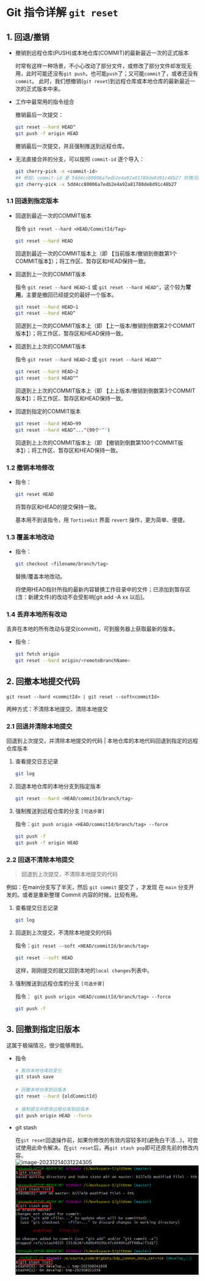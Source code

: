 # Git 指令详解 `git reset`

## 1. 回退/撤销

- 撤销到远程仓库(PUSH)或本地仓库(COMMIT)的最新最近一次的正式版本

  时常有这样一种场景，不小心改动了部分文件，或修改了部分文件却发现无用，此时可能还没有`git push`，也可能`push`了；又可能`commit`了，或者还没有`commit`。
  此时，我们想撤销(`git reset`)到远程仓库或本地仓库的最新最近一次的正式版本中来。
  
- 工作中最常用的指令组合

  撤销最后一次提交：

  ```bash
  git reset --hard HEAD^
  git push -f origin HEAD
  ```

  撤销最后一次提交，并且强制推送到远程仓库。
  
- 无法直接合并的分支，可以按照 `commit-id` 逐个导入：

  ```bash
  git cherry-pick -x <commit-id>
  ## 例如，commit-id 是 5dd4cc80006a7edb2e4a92a81780de8d91c48b27 的情况的拷贝
  git cherry-pick -x 5dd4cc80006a7edb2e4a92a81780de8d91c48b27
  ```

  

### 1.1 回退到指定版本

- 回退到最近一次的COMMIT版本

  指令 `git reset --hard <HEAD/CommitId/Tag>`

  ```bash
  git reset --hard HEAD
  ```

  回退到最近一次的COMMIT版本上（即 【当前版本/撤销到倒数第1个COMMIT版本】）；将工作区、暂存区和HEAD保持一致。

- 回退到上一次的COMMIT版本

  指令 `git reset --hard HEAD~1`  或 `git reset --hard HEAD^`，这个较为**常用**，主要是撤回已经提交的最好一个版本。

  ```bash
  git reset --hard HEAD~1
  git reset --hard HEAD^
  ```

  回退到上一次的COMMIT版本上（即 【上一版本/撤销到倒数第2个COMMIT版本】）；将工作区、暂存区和HEAD保持一致。

- 回退到上上次的COMMIT版本

  指令 `git reset --hard HEAD~2` 或 `git reset --hard HEAD^^`

  ```bash
  git reset --hard HEAD~2
  git reset --hard HEAD^^
  ```

  回退到上上次的COMMIT版本上（即 【上上版本/撤销到倒数第3个COMMIT版本】）；将工作区、暂存区和HEAD保持一致。

- 回退到指定的COMMIT版本

  ```bash
  git reset --hard HEAD~99
  git reset --hard HEAD^...^(99个'^')
  ```

  回退到上上次的COMMIT版本上（即 【撤销到倒数第100个COMMIT版本】）；将工作区、暂存区和HEAD保持一致。

### 1.2 撤销本地修改

- 指令：

  ```bash
  git reset HEAD
  ```

  将暂存区和HEAD的提交保持一致。

  基本用不到该指令，用 `TortiseGit` 界面 `revert` 操作，更为简单、便捷。

### 1.3 覆盖本地改动

- 指令：

  ```bash
  git checkout <filename/branch/tag>
  ```

  替换/覆盖本地改动。

  将使用HEAD指针所指的最新内容替换工作目录中的文件；已添加到暂存区(含：新建文件)的改动不会受影响[git add -A xx 以后]。

### 1.4 丢弃本地所有改动

丢弃在本地的所有改动与提交(commit)，可到服务器上获取最新的版本。

- 指令：

  ```bash
  git fetch origin
  git reset --hard origin/<remoteBranchName>
  ```



## 2. 回撤本地提交代码

`git reset --hard <commitId> | git reset --soft<commitId>`

两种方式：不清除本地提交、清除本地提交

### 2.1 回退并清除本地提交

回退到上次提交，并清除本地提交的代码 | 本地仓库的本地代码回退到指定的远程仓库版本

1. 查看提交日志记录

   ```bash
   git log
   ```

2. 回退本地仓库的本地分支到指定版本

   ```bash
   git reset --hard <HEAD/commitId/branch/tag>
   ```

3. 强制推送到远程仓库的分支 `[可选步骤]` 

   指令：`git push origin <HEAD/commitId/branch/tag> --force`

   ```bash
   git push -f
   git push -f origin HEAD
   ```

### 2.2 回退不清除本地提交

> 回退到上次提交，不清除本地提交的代码

例如：在main分支写了半天，然后 `git commit` 提交了 ，才发现 在 `main` 分支开发的。或者是重新整理 Commit 内容的时候，比较有用。


1. 查看提交日志记录

   ```bash
   git log
   ```

2. 回退到上次提交，不清除本地提交的代码

   指令：`git reset --soft <HEAD/commitId/branch/tag>`

   ```bash
   git reset --soft HEAD
   ```

   这样，刚刚提交的就又回到本地的`local changes`列表中。

3. 强制推送到远程仓库的分支 `[可选步骤]`

   指令：` git push origin <HEAD/commitId/branch/tag> --force`

   ```bash
   git push -f
   ```

   

## 3. 回撤到指定旧版本

这属于极端情况，很少能够用到。

- 指令

  ```bash
  # 暂存本地仓库的变化
  git stash save
  
  # 回撤本地仓库到旧版本
  git reset --hard {oldCommitId}
  
  # 强制提交并修改远程仓库到旧版本
  git push origin HEAD --force
  ```

- git stash

  在`git reset`回退操作前，如果你修改的有效内容较多时(避免白干活...)，可尝试使用此命令解决。在`git reset`后，再`git stash pop`即可还原先前的修改内容。  
  ![image-20231214031224305](images/image-20231214031224305.png)  
  ![image-20231214031237162](images/image-20231214031237162.png)  
  ![image-20231214031303000](images/image-20231214031303000.png)

  
